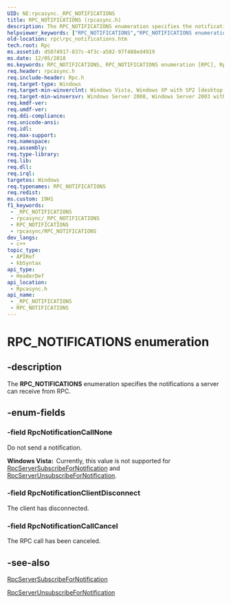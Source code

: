 ```yaml
---
UID: NE:rpcasync._RPC_NOTIFICATIONS
title: RPC_NOTIFICATIONS (rpcasync.h)
description: The RPC_NOTIFICATIONS enumeration specifies the notifications a server can receive from RPC.
helpviewer_keywords: ["RPC_NOTIFICATIONS","RPC_NOTIFICATIONS enumeration [RPC]","RpcNotificationCallCancel","RpcNotificationCallNone","RpcNotificationClientDisconnect","rpc.rpc_notifications","rpcasync/RPC_NOTIFICATIONS","rpcasync/RpcNotificationCallCancel","rpcasync/RpcNotificationCallNone","rpcasync/RpcNotificationClientDisconnect"]
old-location: rpc\rpc_notifications.htm
tech.root: Rpc
ms.assetid: d5074917-837c-4f3c-a582-97f488ed4919
ms.date: 12/05/2018
ms.keywords: RPC_NOTIFICATIONS, RPC_NOTIFICATIONS enumeration [RPC], RpcNotificationCallCancel, RpcNotificationCallNone, RpcNotificationClientDisconnect, rpc.rpc_notifications, rpcasync/RPC_NOTIFICATIONS, rpcasync/RpcNotificationCallCancel, rpcasync/RpcNotificationCallNone, rpcasync/RpcNotificationClientDisconnect
req.header: rpcasync.h
req.include-header: Rpc.h
req.target-type: Windows
req.target-min-winverclnt: Windows Vista, Windows XP with SP2 [desktop apps only]
req.target-min-winversvr: Windows Server 2008, Windows Server 2003 with SP1 [desktop apps only]
req.kmdf-ver: 
req.umdf-ver: 
req.ddi-compliance: 
req.unicode-ansi: 
req.idl: 
req.max-support: 
req.namespace: 
req.assembly: 
req.type-library: 
req.lib: 
req.dll: 
req.irql: 
targetos: Windows
req.typenames: RPC_NOTIFICATIONS
req.redist: 
ms.custom: 19H1
f1_keywords:
 - _RPC_NOTIFICATIONS
 - rpcasync/_RPC_NOTIFICATIONS
 - RPC_NOTIFICATIONS
 - rpcasync/RPC_NOTIFICATIONS
dev_langs:
 - c++
topic_type:
 - APIRef
 - kbSyntax
api_type:
 - HeaderDef
api_location:
 - Rpcasync.h
api_name:
 - _RPC_NOTIFICATIONS
 - RPC_NOTIFICATIONS
---
```


# RPC_NOTIFICATIONS enumeration


## -description

The <b>RPC_NOTIFICATIONS</b> enumeration specifies the notifications a server can receive from RPC.

## -enum-fields

### -field RpcNotificationCallNone

Do not send a notification.

<b>Windows Vista:  </b>Currently, this value is not supported for <a href="/windows/desktop/api/rpcasync/nf-rpcasync-rpcserversubscribefornotification">RpcServerSubscribeForNotification</a> and <a href="/windows/desktop/api/rpcasync/nf-rpcasync-rpcserverunsubscribefornotification">RpcServerUnsubscribeForNotification</a>.

### -field RpcNotificationClientDisconnect

The client has disconnected.

### -field RpcNotificationCallCancel

The RPC call has been canceled.

## -see-also

<a href="/windows/desktop/api/rpcasync/nf-rpcasync-rpcserversubscribefornotification">RpcServerSubscribeForNotification</a>



<a href="/windows/desktop/api/rpcasync/nf-rpcasync-rpcserverunsubscribefornotification">RpcServerUnsubscribeForNotification</a>

